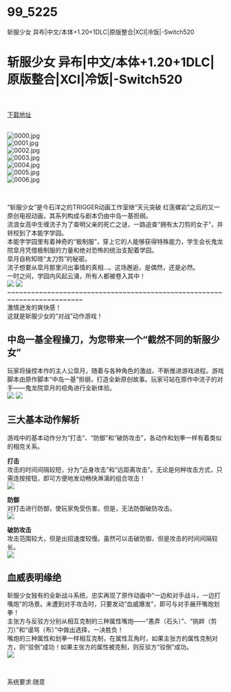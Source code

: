 # 99_5225
斩服少女 异布|中文/本体+1.20+1DLC|原版整合|XCI|冷饭|-Switch520
# 斩服少女 异布|中文/本体+1.20+1DLC|原版整合|XCI|冷饭|-Switch520
 <br/></br>
[下载地址](https://www.switch520.cc/article/5225 "下载地址")
<br/></br>

<p><img title="0000.jpg" src="https://www.switch520.cc/muke_img/2022_04_06_c766e160105c5.jpg" alt="0000.jpg"><br>
<img title="0001.jpg" src="https://www.switch520.cc/muke_img/2022_04_06_c324c8b1efd31.jpg" alt="0001.jpg"><br>
<img title="0002.jpg" src="https://www.switch520.cc/muke_img/2022_04_06_dbbd9387bcdb8.jpg" alt="0002.jpg"><br>
<img title="0003.jpg" src="https://www.switch520.cc/muke_img/2022_04_06_a61b856ee3c3d.jpg" alt="0003.jpg"><br>
<img title="0004.jpg" src="https://www.switch520.cc/muke_img/2022_04_06_719fa1079023e.jpg" alt="0004.jpg"><br>
<img title="0005.jpg" src="https://www.switch520.cc/muke_img/2022_04_06_0e0871f9bfcd7.jpg" alt="0005.jpg"><br>
<img title="0006.jpg" src="https://www.switch520.cc/muke_img/2022_04_06_d8d76223463a4.jpg" alt="0006.jpg"></p>
<p>&nbsp;</p>
<p>“斩服少女”是今石洋之的TRIGGER动画工作室继“天元突破 红莲螺岩”之后的又一原创电视动画，其系列构成与剧本仍由中岛一基担纲。<br>
流浪女高中生缠流子为了查明父亲的死亡之谜，一路追查“拥有太刀剪的女子”，并转校到了本能字学园。<br>
本能字学园里有着神奇的“极制服”，穿上它的人能够获得特殊能力，学生会长鬼龙院皐月凭借极制服的力量和绝对恐怖的统治支配着学园。<br>
皐月自称知晓“太刀剪”的秘密。<br>
流子想要从皐月那里问出事情的真相…。这场邂逅，是偶然，还是必然。<br>
一时之间，学园内风起云涌，所有人都被卷入其中！<br>
<img src="https://cdn.akamai.steamstatic.com/steam/apps/922500/extras/kill_la_kill_1.jpg?t=1636346104">&nbsp;<img src="https://cdn.akamai.steamstatic.com/steam/apps/922500/extras/kill_la_kill_2.jpg?t=1636346104"><br>
~~~~~~~~~~~~~~~~~~~~~~~~~~~~~~~~~~~~~~~~~~~~~~~~~~~~~~~~~~~~~~~~~~~~~~~~~<br>
激情迸发的爽快感！<br>
这就是斩服少女的“对战”动作游戏！</p>
<h2 class="bb_tag">中岛一基全程操刀，为您带来一个“截然不同的斩服少女”</h2>
<p>玩家将操控本作的主人公皐月，随着与各种角色的激战，不断推进游戏进程。游戏脚本由原作脚本“中岛一基”担纲，打造全新原创故事。玩家可站在原作中流子的对手——鬼龙院皐月的视角进行全新体验。<br>
<img src="https://cdn.akamai.steamstatic.com/steam/apps/922500/extras/story1.jpg?t=1636346104">&nbsp;<img src="https://cdn.akamai.steamstatic.com/steam/apps/922500/extras/story2.jpg?t=1636346104"></p>
<h2 class="bb_tag">三大基本动作解析</h2>
<p>游戏中的基本动作分为“打击”、“防御”和“破防攻击”，各动作和划拳一样有着类似的相克关系。</p>
<p><strong>打击</strong><br>
攻击的时间间隔较短，分为“近身攻击”和“远距离攻击”。无论是何种攻击方式，只需连按按钮，即可方便地发动畅快淋漓的组合攻击！<br>
<img src="https://cdn.akamai.steamstatic.com/steam/apps/922500/extras/normalattack_jp.jpg?t=1636346104"></p>
<p><strong>防御</strong><br>
对打击进行防御，使玩家免受伤害。但是，无法防御破防攻击。<br>
<img src="https://cdn.akamai.steamstatic.com/steam/apps/922500/extras/guard_jp.jpg?t=1636346104"></p>
<p><strong>破防攻击</strong><br>
攻击范围较大，但是出招速度较慢。虽然可以击破防御，但是攻击的时间间隔较长。<br>
<img src="https://cdn.akamai.steamstatic.com/steam/apps/922500/extras/breakatk_jp.jpg?t=1636346104"></p>
<h2 class="bb_tag">血威表明缘绝</h2>
<p>斩服少女独有的全新战斗系统，忠实再现了原作动画中“一边和对手战斗，一边打嘴炮”的场景。未遭到对手攻击时，只要发动“血威爆发”，即可与对手展开嘴炮划拳！<br>
主张方与反驳方分别从相互克制的三种属性嘴炮——“愚弄（石头）”、“挑衅（剪刀）”和“谩骂（布）”中做出选择，一决胜负！<br>
嘴炮的三种属性和划拳一样相互克制，在属性互角时，如果主张方的属性克制对方，则“驳倒”成功！如果主张方的属性被克制，则反驳方“驳倒”成功。<br>
<img src="https://cdn.akamai.steamstatic.com/steam/apps/922500/extras/bloodyvalor_jp.jpg?t=1636346104"></p>
<p>&nbsp;</p>
<p>系统要求:随意</p>



